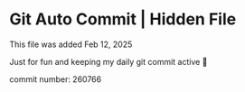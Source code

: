 # Git Auto Commit | Hidden File

This file was added Feb 12, 2025

Just for fun and keeping my daily git commit active 🤪

commit number: 260766
